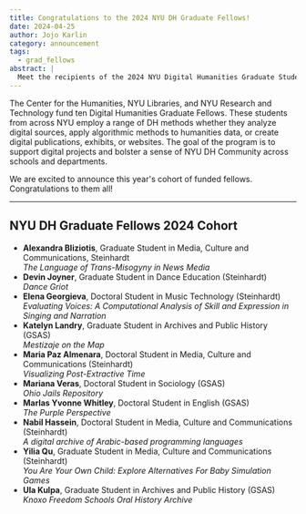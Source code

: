 ```yaml
---
title: Congratulations to the 2024 NYU DH Graduate Fellows!
date: 2024-04-25
author: Jojo Karlin
category: announcement
tags:
  - grad_fellows
abstract: |
  Meet the recipients of the 2024 NYU Digital Humanities Graduate Student Fellows, sponsored by the NYU Center for Humanities, NYU Libraries, and NYU Research and Instructional Technology.
---
```


The Center for the Humanities, NYU Libraries, and NYU Research and Technology fund ten Digital Humanities Graduate Fellows. These students from across NYU employ a range of DH methods whether they analyze digital sources, apply algorithmic methods to humanities data, or create digital publications, exhibits, or websites. The goal of the program is to support digital projects and bolster a sense of NYU DH Community across schools and departments.

We are excited to announce this year's cohort of funded fellows. Congratulations to them all!

---

## NYU DH Graduate Fellows 2024 Cohort

- **Alexandra Bliziotis**, Graduate Student in Media, Culture and Communications, Steinhardt <br> _The Language of Trans-Misogyny in News Media_
- **Devin Joyner**, Graduate Student in Dance Education (Steinhardt) <br> _Dance Griot_
- **Elena Georgieva**, Doctoral Student in Music Technology (Steinhardt) <br> _Evaluating Voices: A Computational Analysis of Skill and Expression in Singing and Narration_
- **Katelyn Landry**, Graduate Student in Archives and Public History (GSAS) <br> _Mestizaje on the Map_
- **Maria Paz Almenara**, Doctoral Student in Media, Culture and Communications (Steinhardt) <br> _Visualizing Post-Extractive Time_
- **Mariana Veras**, Doctoral Student in Sociology (GSAS) <br> _Ohio Jails Repository_
- **Marlas Yvonne Whitley**, Doctoral Student in English (GSAS) <br> _The Purple Perspective_
- **Nabil Hassein**, Doctoral Student in Media, Culture and Communications (Steinhardt) <br> _A digital archive of Arabic-based programming languages_
- **Yilia Qu**, Graduate Student in Media, Culture and Communications (Steinhardt) <br> _You Are Your Own Child: Explore Alternatives For Baby Simulation Games_
- **Ula Kulpa**, Graduate Student in Archives and Public History (GSAS) <br> _Knoxo Freedom Schools Oral History Archive_